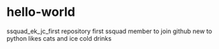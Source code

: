 # hello-world
ssquad_ek_jc_first repository
first ssquad member to join github
new to python
likes cats and ice cold drinks
